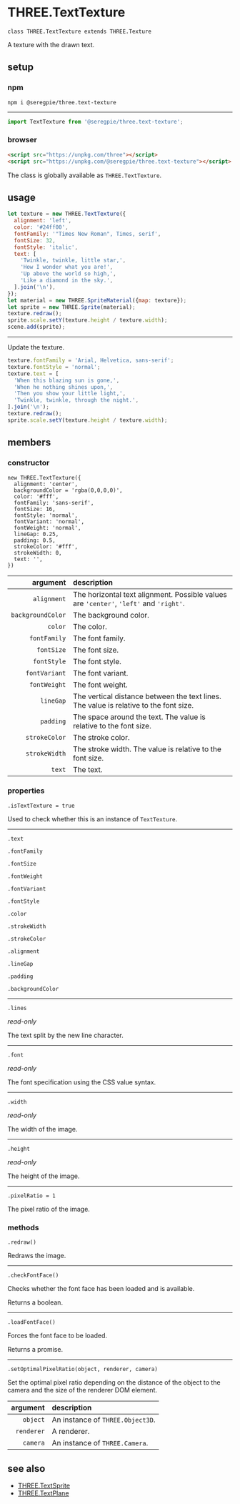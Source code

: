 # THREE.TextTexture

`class THREE.TextTexture extends THREE.Texture`

A texture with the drawn text.

## setup

### npm

```shell
npm i @seregpie/three.text-texture
```

---

```javascript
import TextTexture from '@seregpie/three.text-texture';
```

### browser

```html
<script src="https://unpkg.com/three"></script>
<script src="https://unpkg.com/@seregpie/three.text-texture"></script>
```

The class is globally available as `THREE.TextTexture`.

## usage

```javascript
let texture = new THREE.TextTexture({
  alignment: 'left',
  color: '#24ff00',
  fontFamily: '"Times New Roman", Times, serif',
  fontSize: 32,
  fontStyle: 'italic',
  text: [
    'Twinkle, twinkle, little star,',
    'How I wonder what you are!',
    'Up above the world so high,',
    'Like a diamond in the sky.',
  ].join('\n'),
});
let material = new THREE.SpriteMaterial({map: texture});
let sprite = new THREE.Sprite(material);
texture.redraw();
sprite.scale.setY(texture.height / texture.width);
scene.add(sprite);
```

---

Update the texture.

```javascript
texture.fontFamily = 'Arial, Helvetica, sans-serif';
texture.fontStyle = 'normal';
texture.text = [
  'When this blazing sun is gone,',
  'When he nothing shines upon,',
  'Then you show your little light,',
  'Twinkle, twinkle, through the night.',
].join('\n');
texture.redraw();
sprite.scale.setY(texture.height / texture.width);
```

## members

### constructor

```
new THREE.TextTexture({
  alignment: 'center',
  backgroundColor = 'rgba(0,0,0,0)',
  color: '#fff',
  fontFamily: 'sans-serif',
  fontSize: 16,
  fontStyle: 'normal',
  fontVariant: 'normal',
  fontWeight: 'normal',
  lineGap: 0.25,
  padding: 0.5,
  strokeColor: '#fff',
  strokeWidth: 0,
  text: '',
})
```

| argument | description |
| ---: | :--- |
| `alignment` | The horizontal text alignment. Possible values are `'center'`, `'left'` and `'right'`. |
| `backgroundColor` | The background color. |
| `color` | The color. |
| `fontFamily` | The font family. |
| `fontSize` | The font size. |
| `fontStyle` | The font style. |
| `fontVariant` | The font variant. |
| `fontWeight` | The font weight. |
| `lineGap` | The vertical distance between the text lines. The value is relative to the font size. |
| `padding` | The space around the text. The value is relative to the font size. |
| `strokeColor` | The stroke color. |
| `strokeWidth` | The stroke width. The value is relative to the font size. |
| `text` | The text. |

### properties

`.isTextTexture = true`

Used to check whether this is an instance of `TextTexture`.

---

`.text`

`.fontFamily`

`.fontSize`

`.fontWeight`

`.fontVariant`

`.fontStyle`

`.color`

`.strokeWidth`

`.strokeColor`

`.alignment`

`.lineGap`

`.padding`

`.backgroundColor`

---

`.lines`

*read-only*

The text split by the new line character.

---

`.font`

*read-only*

The font specification using the CSS value syntax.

---

`.width`

*read-only*

The width of the image.

---

`.height`

*read-only*

The height of the image.

---

`.pixelRatio = 1`

The pixel ratio of the image.

### methods

`.redraw()`

Redraws the image.

---

`.checkFontFace()`

Checks whether the font face has been loaded and is available.

Returns a boolean.

---

`.loadFontFace()`

Forces the font face to be loaded.

Returns a promise.

---

`.setOptimalPixelRatio(object, renderer, camera)`

Set the optimal pixel ratio depending on the distance of the object to the camera and the size of the renderer DOM element.

| argument | description |
| ---: | :--- |
| `object` | An instance of `THREE.Object3D`. |
| `renderer` | A renderer. |
| `camera` | An instance of `THREE.Camera`. |

## see also

- [THREE.TextSprite](https://github.com/SeregPie/THREE.TextSprite)
- [THREE.TextPlane](https://github.com/SeregPie/THREE.TextPlane)
